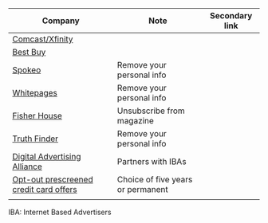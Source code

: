 
| Company                                                                                                           | Note                              | Secondary link |
|-------------------------------------------------------------------------------------------------------------------|-----------------------------------|----------------|
| [Comcast/Xfinity](https://pc2.mypreferences.com/Comcast/OptOut/Default.aspx "opt-out")                            |                                   |                |
| [Best Buy](https://www.bestbuy.com/site/privacy-policy/faqs/pcmcat246200050011.c?id=pcmcat246200050011 "opt-out") |                                   |                |
| [Spokeo](https://www.spokeo.com/optout)                                                                           | Remove your personal info         |                |
| [Whitepages](https://www.whitepages.com/suppression_requests)                                                     | Remove your personal info         |                |
| [Fisher House](https://fisherhouse.org/news-media/fisher-house-magazine-the-patriot/unsubscribe/)                 | Unsubscribe from magazine         |                |
| [Truth Finder](https://www.truthfinder.com/opt-out/)                                                              | Remove your personal info         |                |
| [Digital Advertising Alliance](https://optout.aboutads.info/?c=2&lang=EN)                                         | Partners with IBAs                |                |
| [Opt-out prescreened credit card offers](www.optoutprescreen.com)                                                 | Choice of five years or permanent |                |
|                                                                                                                   |                                   |                |





IBA: Internet Based Advertisers

